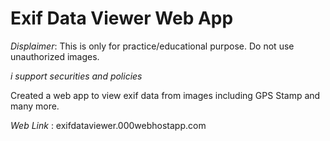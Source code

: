# Exif Data Viewer Web App

*Displaimer*: This is only for practice/educational purpose. Do not use unauthorized images.

*i support securities and policies*


 Created a web app to view exif data from images including GPS Stamp and many more.
 
 
 *Web Link* : exifdataviewer.000webhostapp.com
